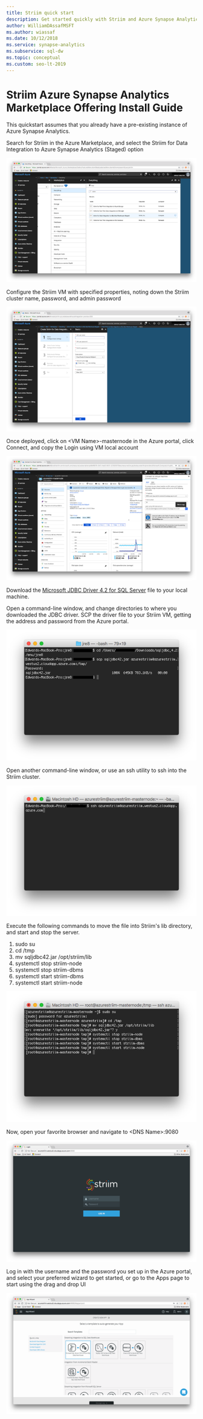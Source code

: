 ```yaml
---
title: Striim quick start
description: Get started quickly with Striim and Azure Synapse Analytics.
author: WilliamDAssafMSFT
ms.author: wiassaf
ms.date: 10/12/2018
ms.service: synapse-analytics
ms.subservice: sql-dw
ms.topic: conceptual
ms.custom: seo-lt-2019
---
```


# Striim Azure Synapse Analytics Marketplace Offering Install Guide

This quickstart assumes that you already have a pre-existing instance of Azure Synapse Analytics.

Search for Striim in the Azure Marketplace, and select the Striim for Data Integration to Azure Synapse Analytics (Staged) option 

![Install Striim][install]

Configure the Striim VM with specified properties, noting down the Striim cluster name, password, and admin password

![Configure Striim][configure]

Once deployed, click on \<VM Name>-masternode in the Azure portal, click Connect, and copy the Login using VM local account 

![Connect Striim to Azure Synapse Analytics][connect]

Download the [Microsoft JDBC Driver 4.2 for SQL Server](https://www.microsoft.com/download/details.aspx?id=54671) file to your local machine. 

Open a command-line window, and change directories to where you downloaded the JDBC driver. SCP the driver file to your Striim VM, getting the address and password from the Azure portal.

![Copy driver file to your VM][copy-jar]

Open another command-line window, or use an ssh utility to ssh into the Striim cluster.

![SSH into the cluster][ssh]

Execute the following commands to move the file into Striim's lib directory, and start and stop the server.

   1. sudo su
   2. cd /tmp
   3. mv sqljdbc42.jar /opt/striim/lib
   4. systemctl stop striim-node
   5. systemctl stop striim-dbms
   6. systemctl start striim-dbms
   7. systemctl start striim-node

![Start the Striim cluster][start-striim]

Now, open your favorite browser and navigate to \<DNS Name>:9080

![Navigate to the login screen][navigate]

Log in with the username and the password you set up in the Azure portal, and select your preferred wizard to get started, or go to the Apps page to start using the drag and drop UI

![Log in with server credentials][login]



[install]: ./media/striim-quickstart/install.png
[configure]: ./media/striim-quickstart/configure.png
[connect]:./media/striim-quickstart/connect.png
[copy-jar]:./media/striim-quickstart/copy-jar.png
[ssh]:./media/striim-quickstart/ssh.png
[start-striim]:./media/striim-quickstart/start-striim.png
[navigate]:./media/striim-quickstart/navigate.png
[login]:./media/striim-quickstart/login.png

